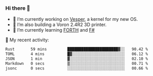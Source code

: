 ### Hi there 👋

<!--
**berkus/berkus** is a ✨ _special_ ✨ repository because its `README.md` (this file) appears on your GitHub profile.

Here are some ideas to get you started:

- 🔭 I’m currently working on ...
- 🌱 I’m currently learning ...
- 👯 I’m looking to collaborate on ...
- 🤔 I’m looking for help with ...
- 💬 Ask me about ...
- 📫 How to reach me: ...
- 😄 Pronouns: ...
- ⚡ Fun fact: ...
-->

- 🔭 I’m currently working on [Vesper](https://github.com/metta-systems/vesper), a kernel for my new OS.
- 🔭 I’m also building a Voron 2.4R2 3D printer.
- 🌱 I’m currently learning [FORTH](http://forth.com/starting-forth/) and [F#](https://fsharpforfunandprofit.com/)

💼 My recent activity:

<!--START_SECTION:waka-->

```txt
Rust       59 mins         ██████████████████████▓░░   90.42 %
TOML       4 mins          █▓░░░░░░░░░░░░░░░░░░░░░░░   06.12 %
JSON       1 min           ▓░░░░░░░░░░░░░░░░░░░░░░░░   02.10 %
Markdown   0 secs          ▒░░░░░░░░░░░░░░░░░░░░░░░░   00.71 %
jsonc      0 secs          ░░░░░░░░░░░░░░░░░░░░░░░░░   00.66 %
```

<!--END_SECTION:waka-->
